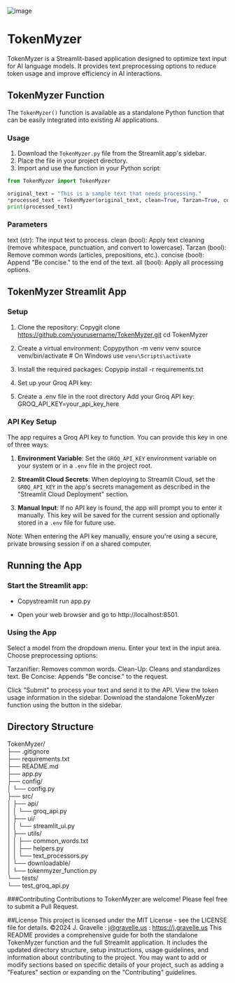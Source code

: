![image](https://github.com/jgravelle/TokenMyzer/assets/3400540/fcae661f-4ce7-4ecc-8164-db0488a723a1)


# TokenMyzer

TokenMyzer is a Streamlit-based application designed to optimize text input for AI language models. It provides text preprocessing options to reduce token usage and improve efficiency in AI interactions.


## TokenMyzer Function

The `TokenMyzer()` function is available as a standalone Python function that can be easily integrated into existing AI applications.


### Usage

1. Download the `TokenMyzer.py` file from the Streamlit app's sidebar.
2. Place the file in your project directory.
3. Import and use the function in your Python script:

```python
from TokenMyzer import TokenMyzer

original_text = "This is a sample text that needs processing."
*processed_text = TokenMyzer(original_text, clean=True, Tarzan=True, concise=True)*
print(processed_text)
```

### Parameters

text (str): The input text to process.
clean (bool): Apply text cleaning (remove whitespace, punctuation, and convert to lowercase).
Tarzan (bool): Remove common words (articles, prepositions, etc.).
concise (bool): Append "Be concise." to the end of the text.
all (bool): Apply all processing options.

## TokenMyzer Streamlit App
### Setup

1.  Clone the repository:
Copygit clone https://github.com/yourusername/TokenMyzer.git
cd TokenMyzer

2.  Create a virtual environment:
Copypython -m venv venv
source venv/bin/activate  # On Windows use `venv\Scripts\activate`

3.  Install the required packages:
Copypip install -r requirements.txt

4.  Set up your Groq API key:

5.  Create a .env file in the root directory
Add your Groq API key: GROQ_API_KEY=your_api_key_here


### API Key Setup

The app requires a Groq API key to function. You can provide this key in one of three ways:

1. **Environment Variable**: Set the `GROQ_API_KEY` environment variable on your system or in a `.env` file in the project root.

2. **Streamlit Cloud Secrets**: When deploying to Streamlit Cloud, set the `GROQ_API_KEY` in the app's secrets management as described in the "Streamlit Cloud Deployment" section.

3. **Manual Input**: If no API key is found, the app will prompt you to enter it manually. This key will be saved for the current session and optionally stored in a `.env` file for future use.

Note: When entering the API key manually, ensure you're using a secure, private browsing session if on a shared computer.


## Running the App

### Start the Streamlit app:
- Copystreamlit run app.py

- Open your web browser and go to http://localhost:8501.

### Using the App

Select a model from the dropdown menu.
Enter your text in the input area.
Choose preprocessing options:

Tarzanifier: Removes common words.
Clean-Up: Cleans and standardizes text.
Be Concise: Appends "Be concise." to the request.


Click "Submit" to process your text and send it to the API.
View the token usage information in the sidebar.
Download the standalone TokenMyzer function using the button in the sidebar.

## Directory Structure

TokenMyzer/  
├── .gitignore  
├── requirements.txt  
├── README.md  
├── app.py  
├── config/  
│   └── config.py  
├── src/  
│   ├── api/  
│   │   └── groq_api.py  
│   ├── ui/  
│   │   └── streamlit_ui.py  
│   ├── utils/  
│   │   ├── common_words.txt  
│   │   ├── helpers.py  
│   │   └── text_processors.py  
│   └── downloadable/  
│       └── tokenmyzer_function.py  
└── tests/  
└── test_groq_api.py  
  


###Contributing
Contributions to TokenMyzer are welcome! Please feel free to submit a Pull Request.

##License
This project is licensed under the MIT License - see the LICENSE file for details.
©2024 J. Gravelle : j@gravelle.us : https://j.gravelle.us
This README provides a comprehensive guide for both the standalone TokenMyzer function and the full Streamlit application. It includes the updated directory structure, setup instructions, usage guidelines, and information about contributing to the project. You may want to add or modify sections based on specific details of your project, such as adding a "Features" section or expanding on the "Contributing" guidelines.

